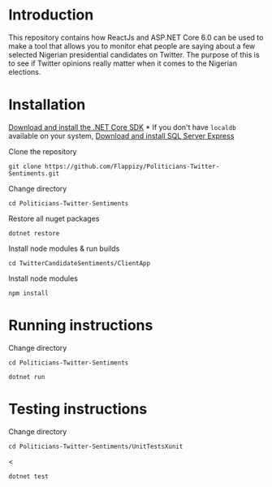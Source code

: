 # Introduction
This repository contains how ReactJs and ASP.NET Core 6.0 can be used to make a tool that allows you to monitor ehat people are saying about a few selected Nigerian presidential candidates on Twitter. The purpose of this is to see if Twitter opinions really matter when it comes to the Nigerian elections.

# Installation
[Download and install the .NET Core SDK](https://dotnet.microsoft.com/download)
    * If you don't have `localdb` available on your system, [Download and install SQL Server Express](https://docs.microsoft.com/en-us/sql/database-engine/configure-windows/sql-server-express-localdb)
<p>Clone the repository</p>
<pre>
<code>git clone https://github.com/Flappizy/Politicians-Twitter-Sentiments.git</code></pre>

<p>Change directory</p>
<pre>
<code>cd Politicians-Twitter-Sentiments</code></pre>

<p>Restore all nuget packages</p>
<pre>
<code>dotnet restore</code></pre>

<p>Install node modules & run builds</p>
<pre>
<code>cd TwitterCandidateSentiments/ClientApp</code></pre>

<p>Install node modules</p>
<pre>
<code>npm install</code></pre>

# Running instructions
<p>Change directory</p>
<pre>
<code>cd Politicians-Twitter-Sentiments</code></pre>
<code>dotnet run</code></pre>

# Testing instructions
<p>Change directory</p>
<pre>
<code>cd Politicians-Twitter-Sentiments/UnitTestsXunit</code></pre>
<<pre>
<code>dotnet test</code></pre>

